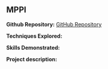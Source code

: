 ## MPPI

**Github Repository:** [GitHub Repository](https://github.com/drewc747/autonomous-robotics-examples/tree/master/mppi)

**Techniques Explored:** 

**Skills Demonstrated:** 

**Project description:** 

